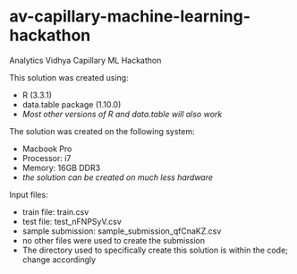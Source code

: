 # av-capillary-machine-learning-hackathon
Analytics Vidhya Capillary ML Hackathon

This solution was created using:
* R (3.3.1)
* data.table package (1.10.0)
* _Most other versions of R and data.table will also work_

The solution was created on the following system:
* Macbook Pro
* Processor: i7
* Memory: 16GB DDR3
* _the solution can be created on much less hardware_

Input files:
* train file: train.csv
* test file: test_nFNPSyV.csv
* sample submission: sample_submission_qfCnaKZ.csv
* no other files were used to create the submission
* The directory used to specifically create this solution is within the code; change accordingly 
